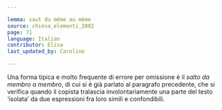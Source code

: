 ```yaml
---

lemma: saut du même au même
source: chiesa_elementi_2002
page: 71
language: Italian
contributor: Elisa
last_updated_by: Caroline

---
```


Una forma tipica e molto frequente di errore per omissione è il _salto da membro a membro_, di cui si è già parlato al paragrafo precedente, che si verifica quando il copista tralascia involontariamente una parte del testo ‘isolata’ da due espressioni fra loro simili e confondibili.
